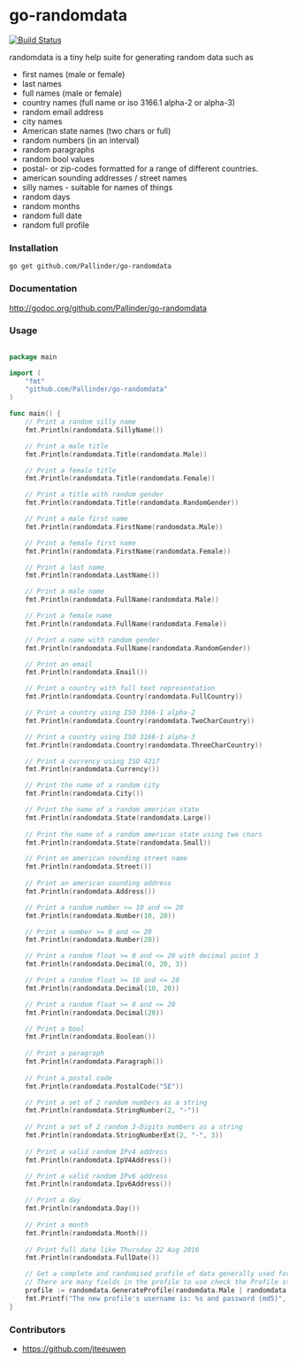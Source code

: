 
go-randomdata
==============
[![Build Status](https://travis-ci.org/Pallinder/go-randomdata.png)](https://travis-ci.org/Pallinder/go-randomdata)

randomdata is a tiny help suite for generating random data such as 
* first names (male or female)
* last names
* full names (male or female) 
* country names (full name or iso 3166.1 alpha-2 or alpha-3)
* random email address
* city names
* American state names (two chars or full)
* random numbers (in an interval)
* random paragraphs 
* random bool values
* postal- or zip-codes formatted for a range of different countries.
* american sounding addresses / street names
* silly names - suitable for names of things
* random days
* random months
* random full date
* random full profile

### Installation
```go get github.com/Pallinder/go-randomdata```

### Documentation
http://godoc.org/github.com/Pallinder/go-randomdata

### Usage
```go

package main

import (
	"fmt"
	"github.com/Pallinder/go-randomdata"
)

func main() {
	// Print a random silly name
	fmt.Println(randomdata.SillyName())

	// Print a male title
    fmt.Println(randomdata.Title(randomdata.Male))

    // Print a female title
    fmt.Println(randomdata.Title(randomdata.Female))

    // Print a title with random gender
    fmt.Println(randomdata.Title(randomdata.RandomGender))

	// Print a male first name
	fmt.Println(randomdata.FirstName(randomdata.Male))

	// Print a female first name
	fmt.Println(randomdata.FirstName(randomdata.Female))

	// Print a last name
	fmt.Println(randomdata.LastName())

	// Print a male name
	fmt.Println(randomdata.FullName(randomdata.Male))

	// Print a female name
	fmt.Println(randomdata.FullName(randomdata.Female))

	// Print a name with random gender
	fmt.Println(randomdata.FullName(randomdata.RandomGender))

	// Print an email
	fmt.Println(randomdata.Email())

	// Print a country with full text representation
	fmt.Println(randomdata.Country(randomdata.FullCountry))

	// Print a country using ISO 3166-1 alpha-2
	fmt.Println(randomdata.Country(randomdata.TwoCharCountry))

	// Print a country using ISO 3166-1 alpha-3
	fmt.Println(randomdata.Country(randomdata.ThreeCharCountry))

	// Print a currency using ISO 4217
	fmt.Println(randomdata.Currency())

	// Print the name of a random city
	fmt.Println(randomdata.City())

	// Print the name of a random american state
	fmt.Println(randomdata.State(randomdata.Large))
	
	// Print the name of a random american state using two chars
	fmt.Println(randomdata.State(randomdata.Small))

	// Print an american sounding street name
	fmt.Println(randomdata.Street())
	
	// Print an american sounding address
	fmt.Println(randomdata.Address())

	// Print a random number >= 10 and <= 20
	fmt.Println(randomdata.Number(10, 20))

	// Print a number >= 0 and <= 20
	fmt.Println(randomdata.Number(20))

	// Print a random float >= 0 and <= 20 with decimal point 3
	fmt.Println(randomdata.Decimal(0, 20, 3))

	// Print a random float >= 10 and <= 20
	fmt.Println(randomdata.Decimal(10, 20))

	// Print a random float >= 0 and <= 20
	fmt.Println(randomdata.Decimal(20))

	// Print a bool
	fmt.Println(randomdata.Boolean())
	
	// Print a paragraph
	fmt.Println(randomdata.Paragraph())
	
	// Print a postal code 
	fmt.Println(randomdata.PostalCode("SE"))

	// Print a set of 2 random numbers as a string
	fmt.Println(randomdata.StringNumber(2, "-")) 
	
	// Print a set of 2 random 3-Digits numbers as a string
	fmt.Println(randomdata.StringNumberExt(2, "-", 3)) 
	
	// Print a valid random IPv4 address
	fmt.Println(randomdata.IpV4Address())

	// Print a valid random IPv6 address
	fmt.Println(randomdata.Ipv6Address())

	// Print a day
	fmt.Println(randomdata.Day())
  
	// Print a month
	fmt.Println(randomdata.Month())
  
	// Print full date like Thursday 22 Aug 2016
	fmt.Println(randomdata.FullDate())

	// Get a complete and randomised profile of data generally used for users
	// There are many fields in the profile to use check the Profile struct definition in fullprofile.go
	profile := randomdata.GenerateProfile(randomdata.Male | randomdata.Female | randomdata.RandomGender)
	fmt.Printf("The new profile's username is: %s and password (md5)", profile.Login.Username, profile.Login.Md5)
}

```

### Contributors
* https://github.com/jteeuwen




